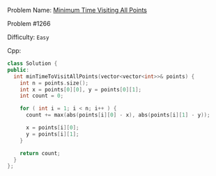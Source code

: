 Problem Name: [Minimum Time Visiting All Points](https://leetcode.com/problems/minimum-time-visiting-all-points/)

Problem #1266

Difficulty: `Easy`

Cpp:

```cpp
class Solution {
public:
  int minTimeToVisitAllPoints(vector<vector<int>>& points) {
    int n = points.size();
    int x = points[0][0], y = points[0][1];
    int count = 0;

    for ( int i = 1; i < n; i++ ) {
      count += max(abs(points[i][0] - x), abs(points[i][1] - y));

      x = points[i][0];
      y = points[i][1];
    }

    return count;
  }
};
```
